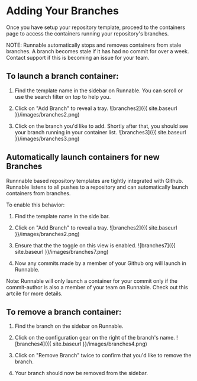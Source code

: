 Adding Your Branches
==========

Once you have setup your repository template, proceed to the containers page to access the containers running your repository's branches.

NOTE: Runnable automatically stops and removes containers from stale branches. A branch becomes stale if it has had no commit for over a week. Contact support if this is becoming an issue for your team.

## To launch a branch container:

1. Find the template name in the sidebar on Runnable. You can scroll or use the search filter on top to help you.

2. Click on "Add Branch" to reveal a tray. 
	![branches2]({{ site.baseurl }}/images/branches2.png)

3. Click on the branch you'd like to add. Shortly after that, you should see your branch running in your container list.
	![branches3]({{ site.baseurl }}/images/branches3.png)

## Automatically launch containers for new Branches

Runnnable based repository templates are tightly integrated with Github. Runnable listens to all pushes to a repository and can automatically launch containers from branches.

To enable this behavior:

1. Find the template name in the side bar.

2. Click on "Add Branch" to reveal a tray. 
	![branches2]({{ site.baseurl }}/images/branches2.png)

3. Ensure that the the toggle on this view is enabled.
	![branches7]({{ site.baseurl }}/images/branches7.png)

4. Now any commits made by a member of your Github org will launch in Runnable. 

Note: Runnable will only launch a container for your commit only if the commit-author is also a member of your team on Runnable. Check out this artcile for more details.

## To remove a branch container:

1. Find the branch on the sidebar on Runnable.

2. Click on the configuration gear on the right of the branch's name.
	![branches4]({{ site.baseurl }}/images/branches4.png)

3. Click on "Remove Branch" twice to confirm that you'd like to remove the branch.

4. Your branch should now be removed from the sidebar.


